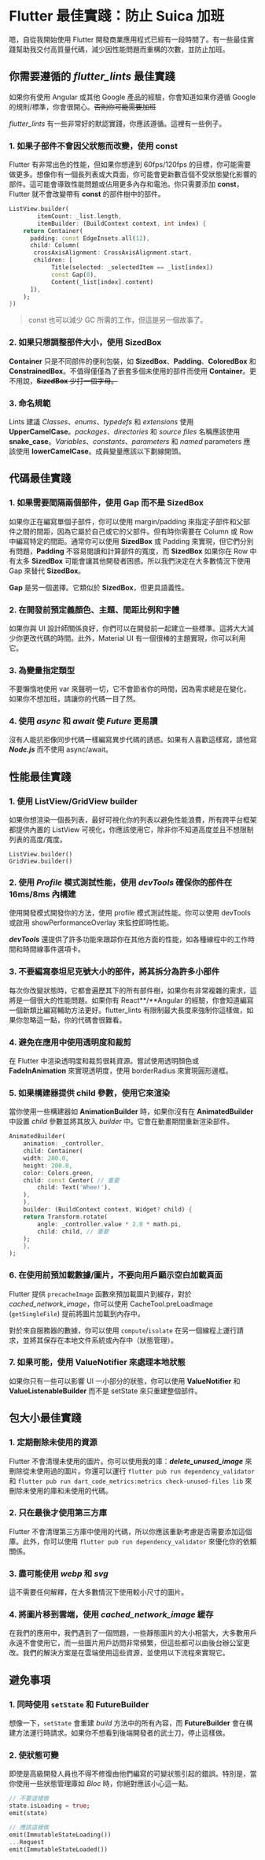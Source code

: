 # Flutter 最佳實踐：防止 Suica 加班

嗯，自從我開始使用 Flutter 開發商業應用程式已經有一段時間了。有一些最佳實踐幫助我交付高質量代碼，減少因性能問題而重構的次數，並防止加班。

## 你需要遵循的 _flutter_lints_ 最佳實踐

如果你有使用 Angular 或其他 Google 產品的經驗，你會知道如果你遵循 Google 的規則/標準，你會很開心。~~否則你可能需要加班~~

_flutter_lints_ 有一些非常好的默認實踐，你應該遵循。這裡有一些例子。

### 1. 如果子部件不會因父狀態而改變，使用 **const**

Flutter 有非常出色的性能，但如果你想達到 60fps/120fps 的目標，你可能需要做更多。想像你有一個長列表或大頁面，你可能會更新數百個不受狀態變化影響的部件。這可能會導致性能問題或佔用更多內存和電池。你只需要添加 **const**，Flutter 就不會改變帶有 **const** 的部件樹中的部件。

```Dart
ListView.builder(
        itemCount: _list.length,
        itemBuilder: (BuildContext context, int index) {
    return Container(
      padding: const EdgeInsets.all(12),
      child: Column(
       crossAxisAlignment: CrossAxisAlignment.start,
       children: [
            Title(selected: _selectedItem == _list[index])
            const Gap(8),
            Content(_list[index].content)
      ]),
    );
})
```

> const 也可以減少 GC 所需的工作，但這是另一個故事了。

### 2. 如果只想調整部件大小，使用 **SizedBox**

**Container** 只是不同部件的便利包裝，如 **SizedBox**、**Padding**、**ColoredBox** 和 **ConstrainedBox**。不值得僅僅為了嵌套多個未使用的部件而使用 **Container**。更不用說，~~**SizedBox** 少打一個字母。~~

### 3. 命名規範

Lints 建議 _Classes_、_enums_、_typedefs_ 和 _extensions_ 使用 **UpperCamelCase**。_packages_、_directories_ 和 _source files_ 名稱應該使用 **snake_case**。_Variables_、_constants_、_parameters_ 和 _named_ parameters 應該使用 **lowerCamelCase**。成員變量應該以下劃線開頭。

## 代碼最佳實踐

### 1. 如果需要間隔兩個部件，使用 **Gap** 而不是 **SizedBox**

如果你正在編寫單個子部件，你可以使用 margin/padding 來指定子部件和父部件之間的間距，因為它屬於自己或它的父部件。但有時你需要在 Column 或 Row 中編寫特定的間距。通常你可以使用 **SizedBox** 或 Padding 來實現，但它們分別有問題，**Padding** 不容易閱讀和計算部件的寬度，而 **SizedBox** 如果你在 Row 中有太多 **SizedBox** 可能會讓其他開發者困惑。所以我們決定在大多數情況下使用 Gap 來替代 **SizedBox**。

**Gap** 是另一個選擇。它類似於 **SizedBox**，但更具語義性。

### 2. 在開發前預定義顏色、主題、間距比例和字體

如果你與 UI 設計師關係良好，你們可以在開發前一起建立一些標準。這將大大減少你更改代碼的時間。此外，Material UI 有一個很棒的主題實現，你可以利用它。

### 3. 為變量指定類型

不要懶惰地使用 var 來聲明一切，它不會節省你的時間，因為需求總是在變化，如果你不想加班，請讓你的代碼一目了然。

### 4. 使用 _async_ 和 _await_ 使 _Future_ 更易讀

沒有人能抗拒像同步代碼一樣編寫異步代碼的誘惑。如果有人喜歡這樣寫，請他寫 **_Node.js_** 而不使用 async/await。

## 性能最佳實踐

### 1. 使用 ListView/GridView builder

如果你想渲染一個長列表，最好可視化你的列表以避免性能浪費，所有跨平台框架都提供內置的 ListView 可視化，你應該使用它，除非你不知道高度並且不想限制列表的高度/寬度。

```Flutter
ListView.builder()
GridView.builder()
```

### 2. 使用 **_Profile_** 模式測試性能，使用 **_devTools_** 確保你的部件在 16ms/8ms 內構建

使用開發模式開發你的方法，使用 profile 模式測試性能。你可以使用 devTools 或啟用 showPerformanceOverlay 來監控即時性能。

**_devTools_** 還提供了許多功能來跟踪你在其他方面的性能，如各種線程中的工作時間和時間線事件選項卡。

### 3. 不要編寫泰坦尼克號大小的部件，將其拆分為許多小部件

每次你改變狀態時，它都會遍歷其下的所有部件樹，如果你有非常複雜的需求，這將是一個很大的性能問題。如果你有 React**/**Angular 的經驗，你會知道編寫一個新類比編寫輔助方法更好。flutter_lints 有限制最大長度來強制你這樣做，如果你忽略這一點，你的代碼會很難看。

### 4. 避免在應用中使用透明度和裁剪

在 Flutter 中渲染透明度和裁剪很耗資源。嘗試使用透明顏色或 **FadeInAnimation** 來實現透明度，使用 borderRadius 來實現圓形邊框。

### 5. 如果構建器提供 child 參數，使用它來渲染

當你使用一些構建器如 **AnimationBuilder** 時，如果你沒有在 **AnimatedBuilder** 中設置 _child_ 參數並將其放入 _builder_ 中。它會在動畫期間重新渲染部件。

```Dart
AnimatedBuilder(
    animation: _controller,
    child: Container(
    width: 200.0,
    height: 200.0,
    color: Colors.green,
    child: const Center( // 重要
        child: Text('Whee!'),
    ),
    ),
    builder: (BuildContext context, Widget? child) {
    return Transform.rotate(
        angle: _controller.value * 2.0 * math.pi,
        child: child, // 重要
    );
    },
);
```

### 6. 在使用前預加載數據/圖片，不要向用戶顯示空白加載頁面

Flutter 提供 `precacheImage` 函數來預加載圖片到緩存，對於 _cached_network_image_，你可以使用 CacheTool.preLoadImage (`getSingleFile`) 提前將圖片加載到內存中。

對於來自服務器的數據，你可以使用 `compute`/`isolate` 在另一個線程上運行請求，並將其保存在本地文件系統或內存中（狀態管理）。

### 7. 如果可能，使用 ValueNotifier 來處理本地狀態

如果你只有一些可以影響 UI 一小部分的狀態，你可以使用 **ValueNotifier** 和 **ValueListenableBuilder** 而不是 setState 來只重建整個部件。

## 包大小最佳實踐

### 1. 定期刪除未使用的資源

Flutter 不會清理未使用的圖片。你可以使用我的庫：**_delete_unused_image_** 來刪除從未使用過的圖片。你還可以運行 `flutter pub run dependency_validator` 和 `flutter pub run dart_code_metrics:metrics check-unused-files lib` 來刪除未使用的庫和未使用的代碼。

### 2. 只在最後才使用第三方庫

Flutter 不會清理第三方庫中使用的代碼，所以你應該重新考慮是否需要添加這個庫。此外，你可以使用 `flutter pub run dependency_validator` 來優化你的依賴關係。

### 3. 盡可能使用 _webp_ 和 _svg_

這不需要任何解釋，在大多數情況下使用較小尺寸的圖片。

### 4. 將圖片移到雲端，使用 _cached_network_image_ 緩存

在我們的應用中，我們遇到了一個問題，一些靜態圖片的大小相當大，大多數用戶永遠不會使用它，而一些圖片用戶訪問非常頻繁，但這些都可以由後台辦公室更改。我們的解決方案是在雲端使用這些資源，並使用以下流程來實現它。

## 避免事項

### 1. 同時使用 `setState` 和 **FutureBuilder**

想像一下，`setState` 會重建 _build_ 方法中的所有內容，而 **FutureBuilder** 會在構建方法運行時請求。如果你不想看到後端開發者的武士刀，停止這樣做。

### 2. 使狀態可變

即使是高級開發人員也不得不修復由他們編寫的可變狀態引起的錯誤。特別是，當你使用一些狀態管理庫如 _*Bloc*_ 時，你絕對應該小心這一點。

```Dart
// 不要這樣做
state.isLoading = true;
emit(state)

// 應該這樣做
emit(ImmutableStateLoading())
...Request
emit(ImmutableStateLoaded())
```
